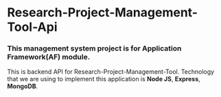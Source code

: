 # Research-Project-Management-Tool-Api
### This management system project is for Application Framework(AF) module.

This is backend API for Research-Project-Management-Tool. Technology that we are using to implement this application is **Node JS**, **Express**, **MongoDB**.
